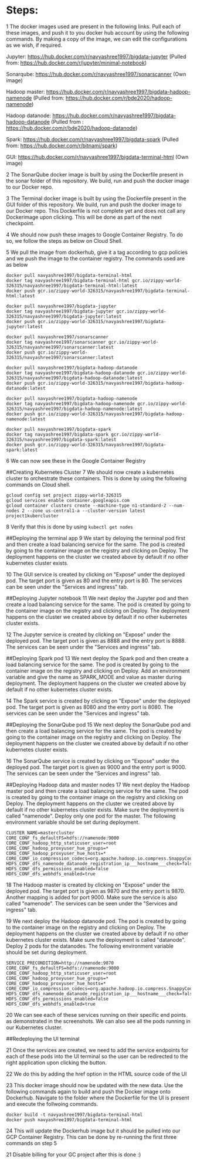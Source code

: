 # Steps:
1 The docker images used are present in the following links. Pull each of these images, and push it to you docker hub account by using the following commands. 
By making a copy of the image, we can edit the configurations as we wish, if required. 

Jupyter: https://hub.docker.com/r/navyashree1997/bigdata-jupyter (Pulled from: https://hub.docker.com/r/jupyter/minimal-notebook)

Sonarqube: https://hub.docker.com/r/navyashree1997/sonarscanner (Own image)

Hadoop master: https://hub.docker.com/r/navyashree1997/bigdata-hadoop-namenode (Pulled from: https://hub.docker.com/r/bde2020/hadoop-namenode)

Hadoop datanode: https://hub.docker.com/r/navyashree1997/bigdata-hadoop-datanode (Pulled from : https://hub.docker.com/r/bde2020/hadoop-datanode)

Spark: https://hub.docker.com/r/navyashree1997/bigdata-spark (Pulled from: https://hub.docker.com/r/bitnami/spark)

GUI: https://hub.docker.com/r/navyashree1997/bigdata-terminal-html (Own image)

2 The SonarQube docker image is built by using the Dockerfile present in the sonar folder of this repository. We build, run and push the docker image to our Docker repo.

3 The Terminal docker image is built by using the Dockerfile present in the GUI folder of this repository. We build, run and push the docker image to our Docker repo. This Dockerfile is not complete yet and does not call any Dockerimage upon clicking. This will be done as part of the next checkpoint.

4 We should now push these images to Google Container Registry. To do so, we follow the steps as below on Cloud Shell.

5 We pull the image from dockerhub, give it a tag according to gcp policies and we push the image to the container registry. The commands used are as below
```
docker pull navyashree1997/bigdata-terminal-html
docker tag navyashree1997/bigdata-terminal-html gcr.io/zippy-world-326315/navyashree1997/bigdata-terminal-html:latest
docker push gcr.io/zippy-world-326315/navyashree1997/bigdata-terminal-html:latest

docker pull navyashree1997/bigdata-jupyter
docker tag navyashree1997/bigdata-jupyter gcr.io/zippy-world-326315/navyashree1997/bigdata-jupyter:latest
docker push gcr.io/zippy-world-326315/navyashree1997/bigdata-jupyter:latest

docker pull navyashree1997/sonarscanner
docker tag navyashree1997/sonarscanner gcr.io/zippy-world-326315/navyashree1997/sonarscanner:latest
docker push gcr.io/zippy-world-326315/navyashree1997/sonarscanner:latest

docker pull navyashree1997/bigdata-hadoop-datanode
docker tag navyashree1997/bigdata-hadoop-datanode gcr.io/zippy-world-326315/navyashree1997/bigdata-hadoop-datanode:latest
docker push gcr.io/zippy-world-326315/navyashree1997/bigdata-hadoop-datanode:latest

docker pull navyashree1997/bigdata-hadoop-namenode
docker tag navyashree1997/bigdata-hadoop-namenode gcr.io/zippy-world-326315/navyashree1997/bigdata-hadoop-namenode:latest
docker push gcr.io/zippy-world-326315/navyashree1997/bigdata-hadoop-namenode:latest

docker pull navyashree1997/bigdata-spark
docker tag navyashree1997/bigdata-spark gcr.io/zippy-world-326315/navyashree1997/bigdata-spark:latest
docker push gcr.io/zippy-world-326315/navyashree1997/bigdata-spark:latest
```

6 We can now see these in the Google Container Registry

##Creating Kubernetes Cluster
7 We should now create a kubernetes cluster to orchestrate these containers. This is done by using the following commands on Cloud shell.
```
gcloud config set project zippy-world-326315
gcloud services enable container.googleapis.com
gcloud container clusters create --machine-type n1-standard-2 --num-nodes 2 --zone us-central1-a --cluster-version latest project1kubercluster
```

8 Verify that this is done by using ```kubectl get nodes```

##Deploying the terminal app
9 We start by deloying the terminal pod first and then create a load balancing service for the same. The pod is created by going to the container image on the registry and clicking on Deploy. The deployment happens on the cluster we created above by default if no other kubernetes cluster exists. 

10 The GUI service is created by clicking on "Expose" under the deployed pod. The target port is given as 80 and the entry port is 80. The services can be seen under the "Services and ingress" tab. 

##Deploying Jupyter notebook
11 We next deploy the Jupyter pod and then create a load balancing service for the same. The pod is created by going to the container image on the registry and clicking on Deploy. The deployment happens on the cluster we created above by default if no other kubernetes cluster exists. 

12 The Jupyter service is created by clicking on "Expose" under the deployed pod. The target port is given as 8888 and the entry port is 8888. The services can be seen under the "Services and ingress" tab. 

##Deploying Spark pod
13 We next deploy the Spark pod and then create a load balancing service for the same. The pod is created by going to the container image on the registry and clicking on Deploy. Add an environment variable and give the name as SPARK_MODE and value as master during deployment. The deployment happens on the cluster we created above by default if no other kubernetes cluster exists. 

14 The Spark service is created by clicking on "Expose" under the deployed pod. The target port is given as 8080 and the entry port is 8080. The services can be seen under the "Services and ingress" tab. 

##Deploying the SonarQube pod
15 We next deploy the SonarQube pod and then create a load balancing service for the same. The pod is created by going to the container image on the registry and clicking on Deploy. The deployment happens on the cluster we created above by default if no other kubernetes cluster exists. 

16 The SonarQube service is created by clicking on "Expose" under the deployed pod. The target port is given as 9000 and the entry port is 9000. The services can be seen under the "Services and ingress" tab. 

##Deploying Hadoop data and master nodes
17 We next deploy the Hadoop master pod and then create a load balancing service for the same. The pod is created by going to the container image on the registry and clicking on Deploy. The deployment happens on the cluster we created above by default if no other kubernetes cluster exists. Make sure the deployment is called "namenode". Deploy only one pod for the master. The following environment variable should be set during deployment. 

```
CLUSTER_NAME=mastercluster
CORE_CONF_fs_defaultFS=hdfs://namenode:9000
CORE_CONF_hadoop_http_staticuser_user=root
CORE_CONF_hadoop_proxyuser_hue_groups=*
CORE_CONF_hadoop_proxyuser_hue_hosts=*
CORE_CONF_io_compression_codecs=org.apache.hadoop.io.compress.SnappyCodec
HDFS_CONF_dfs_namenode_datanode_registration_ip___hostname___check=false
HDFS_CONF_dfs_permissions_enabled=false
HDFS_CONF_dfs_webhdfs_enabled=true
```

18 The Hadoop master is created by clicking on "Expose" under the deployed pod. The target port is given as 9870 and the entry port is 9870. Another mapping is added for port 9000. Make sure the service is also called "namenode". The services can be seen under the "Services and ingress" tab. 

19 We next deploy the Hadoop datanode pod. The pod is created by going to the container image on the registry and clicking on Deploy. The deployment happens on the cluster we created above by default if no other kubernetes cluster exists. Make sure the deployment is called "datanode". Deploy 2 pods for the datanodes. The following environment variable should be set during deployment.

```
SERVICE_PRECONDITION=http://namenode:9870
CORE_CONF_fs_defaultFS=hdfs://namenode:9000
CORE_CONF_hadoop_http_staticuser_user=root
CORE_CONF_hadoop_proxyuser_hue_groups=*
CORE_CONF_hadoop_proxyuser_hue_hosts=*
CORE_CONF_io_compression_codecs=org.apache.hadoop.io.compress.SnappyCodec
HDFS_CONF_dfs_namenode_datanode_registration_ip___hostname___check=false
HDFS_CONF_dfs_permissions_enabled=false
HDFS_CONF_dfs_webhdfs_enabled=true
```
20 We can see each of these services running on their specific end points as demonstrated in the screenshots. We can also see all the pods running in our Kubernetes cluster.

##Redeploying the UI terminal 

21 Once the services are created, we need to add the service endpoints for each of these pods into the UI terminal so the user can be redirected to the right application upon clicking the button. 

22 We do this by adding the href option in the HTML source code of the UI

23 This docker image should now be updated with the new data. Use the following commands again to build and push the Docker image onto Dockerhub. Navigate to the folder where the Dockerfile for the UI is present and execute the follwoing commands.
```
docker build -t navyashree1997/bigdata-terminal-html
docker push navyashree1997/bigdata-terminal-html
```
24 This will update the Dockerhub image but it should be pulled into our GCP Container Registry. This can be done by re-running the first three commands on step 5

21 Disable billing for your GC project after this is done :) 
